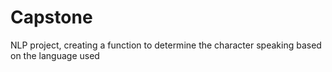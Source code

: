 # Capstone
NLP project, creating a function to determine the character speaking based on the language used
